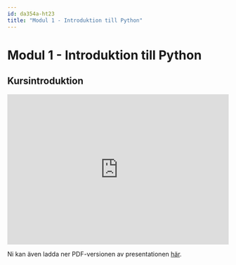 ```yaml
---
id: da354a-ht23
title: "Modul 1 - Introduktion till Python"
---
```


# Modul 1 - Introduktion till Python

## Kursintroduktion

<div class="frame">
    <div style="left: 0; width: 100%; height: 0; position: relative; padding-bottom: 56.2696%; padding-top: 58px;"><iframe src="https://www.slideshare.net/slideshow/embed_code/key/iJOsIffrB6Qp7x" style="top: 0; left: 0; width: 100%; height: 100%; position: absolute; border: 0;" allowfullscreen scrolling="no"></iframe></div>
</div>

Ni kan även ladda ner PDF-versionen av presentationen [här](../pdf/kursintro-ht23.pdf).
